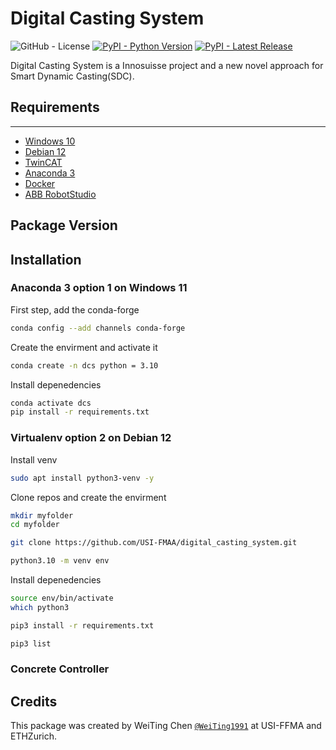 # **Digital Casting System**

![GitHub - License](https://img.shields.io/badge/License-MIT-blue.svg)
[![PyPI - Python Version](https://img.shields.io/pypi/pyversions/COMPAS.svg)](https://pypi.python.org/project/COMPAS)
[![PyPI - Latest Release](https://img.shields.io/pypi/v/COMPAS.svg)](https://pypi.python.org/project/COMPAS)


Digital Casting System is a Innosuisse project and a new novel approach for Smart Dynamic Casting(SDC). 



## __Requirements__
---
* [Windows 10]()
* [Debian 12]()
* [TwinCAT](https://www.beckhoff.com/en-en/products/automation/twincat/?pk_campaign=AdWords-AdWordsSearch-TwinCAT_EN&pk_kwd=twincat&gclid=Cj0KCQjw9ZGYBhCEARIsAEUXITW5dmPmQ2629HIuFY7wfbSR70pi5uY2lkYziNmfKYczm1_YsK4hhPsaApjyEALw_wcB)
* [Anaconda 3](https://www.anaconda.com/)
* [Docker]()
* [ABB RobotStudio]()

## __Package Version__


## __Installation__

### Anaconda 3 option 1 on Windows 11

First step, add the conda-forge

```bash
conda config --add channels conda-forge
```
Create the envirment and activate it 

```bash
conda create -n dcs python = 3.10
```

Install depenedencies

```bash 
conda activate dcs  
pip install -r requirements.txt 

```

### Virtualenv option 2 on Debian 12

Install venv

```bash
sudo apt install python3-venv -y

```
Clone repos and create the envirment

```bash
mkdir myfolder 
cd myfolder

git clone https://github.com/USI-FMAA/digital_casting_system.git

python3.10 -m venv env
```

Install depenedencies

```bash 
source env/bin/activate
which python3

pip3 install -r requirements.txt 

pip3 list 
```

### Concrete Controller 

<!-- ```bash

```
- Devices
    - TBC -->


<!-- ### Arduino temperature sensor Kit 

```bash
pip install pyserial

```
- Devices
    - Sensor DS18B20
    - Arduino UNO
    - LCD DISPLAY 2X16, 1602 DRIVER, I2C
    - UBS cable  -->


## Credits
This package was created by WeiTing Chen [`@WeiTing1991`](https://github.com/WeiTing1991) at USI-FFMA and ETHZurich. 
